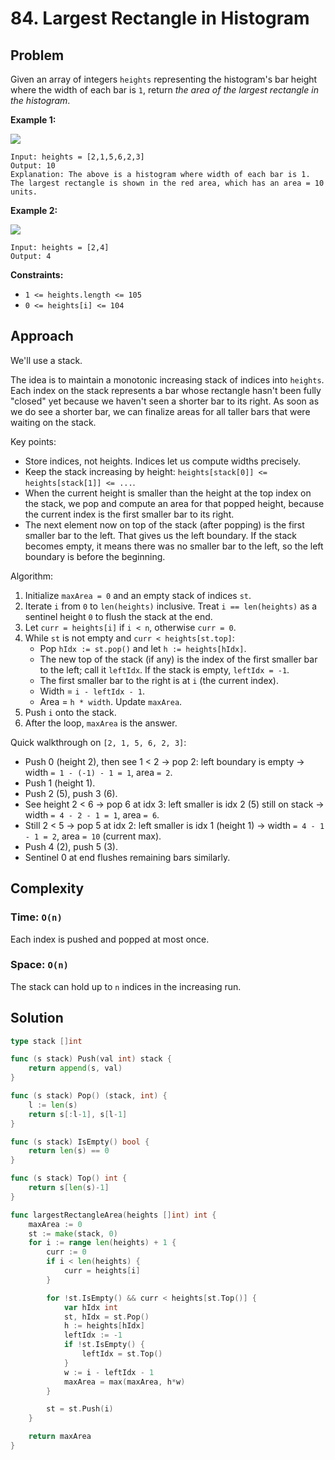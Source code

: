 # 84. Largest Rectangle in Histogram

## Problem

Given an array of integers `heights` representing the histogram's bar height where the width of each bar is `1`, return _the area of the largest rectangle in the histogram_.

**Example 1:**

![](https://assets.leetcode.com/uploads/2021/01/04/histogram.jpg)

```
Input: heights = [2,1,5,6,2,3]
Output: 10
Explanation: The above is a histogram where width of each bar is 1.
The largest rectangle is shown in the red area, which has an area = 10 units.

```

**Example 2:**

![](https://assets.leetcode.com/uploads/2021/01/04/histogram-1.jpg)

```
Input: heights = [2,4]
Output: 4

```

**Constraints:**

- `1 <= heights.length <= 105`
- `0 <= heights[i] <= 104`

## Approach

We'll use a stack.

The idea is to maintain a monotonic increasing stack of indices into `heights`. Each index on the stack represents a bar whose rectangle hasn't been fully "closed" yet because we haven't seen a shorter bar to its right. As soon as we do see a shorter bar, we can finalize areas for all taller bars that were waiting on the stack.

Key points:
- Store indices, not heights. Indices let us compute widths precisely.
- Keep the stack increasing by height: `heights[stack[0]] <= heights[stack[1]] <= ...`.
- When the current height is smaller than the height at the top index on the stack, we pop and compute an area for that popped height, because the current index is the first smaller bar to its right.
- The next element now on top of the stack (after popping) is the first smaller bar to the left. That gives us the left boundary. If the stack becomes empty, it means there was no smaller bar to the left, so the left boundary is before the beginning.

Algorithm:
1. Initialize `maxArea = 0` and an empty stack of indices `st`.
2. Iterate `i` from `0` to `len(heights)` inclusive. Treat `i == len(heights)` as a sentinel height `0` to flush the stack at the end.
3. Let `curr = heights[i]` if `i < n`, otherwise `curr = 0`.
4. While `st` is not empty and `curr < heights[st.top]`:
   - Pop `hIdx := st.pop()` and let `h := heights[hIdx]`.
   - The new top of the stack (if any) is the index of the first smaller bar to the left; call it `leftIdx`. If the stack is empty, `leftIdx = -1`.
   - The first smaller bar to the right is at `i` (the current index).
   - Width = `i - leftIdx - 1`.
   - Area = `h * width`. Update `maxArea`.
5. Push `i` onto the stack.
6. After the loop, `maxArea` is the answer.

Quick walkthrough on `[2, 1, 5, 6, 2, 3]`:
- Push 0 (height 2), then see 1 < 2 → pop 2: left boundary is empty → width `= 1 - (-1) - 1 = 1`, area `= 2`.
- Push 1 (height 1).
- Push 2 (5), push 3 (6).
- See height 2 < 6 → pop 6 at idx 3: left smaller is idx 2 (5) still on stack → width `= 4 - 2 - 1 = 1`, area `= 6`.
- Still 2 < 5 → pop 5 at idx 2: left smaller is idx 1 (height 1) → width `= 4 - 1 - 1 = 2`, area `= 10` (current max).
- Push 4 (2), push 5 (3).
- Sentinel 0 at end flushes remaining bars similarly.

## Complexity
### Time: `O(n)`
Each index is pushed and popped at most once.

### Space: `O(n)`
The stack can hold up to `n` indices in the increasing run.


## Solution

```go
type stack []int

func (s stack) Push(val int) stack {
	return append(s, val)
}

func (s stack) Pop() (stack, int) {
	l := len(s)
	return s[:l-1], s[l-1]
}

func (s stack) IsEmpty() bool {
	return len(s) == 0
}

func (s stack) Top() int {
	return s[len(s)-1]
}

func largestRectangleArea(heights []int) int {
	maxArea := 0
	st := make(stack, 0)
	for i := range len(heights) + 1 {
		curr := 0
		if i < len(heights) {
			curr = heights[i]
		}

		for !st.IsEmpty() && curr < heights[st.Top()] {
			var hIdx int
			st, hIdx = st.Pop()
			h := heights[hIdx]
			leftIdx := -1
			if !st.IsEmpty() {
				leftIdx = st.Top()
			}
			w := i - leftIdx - 1
			maxArea = max(maxArea, h*w)
		}

		st = st.Push(i)
	}

	return maxArea
}

```
